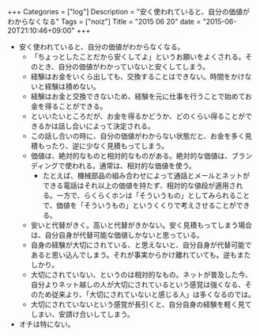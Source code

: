 +++
Categories = ["log"]
Description = "安く使われていると、自分の価値がわからなくなる"
Tags = ["noiz"]
Title = "2015 06 20"
date = "2015-06-20T21:10:46+09:00"
+++

* 安く使われていると、自分の価値がわからなくなる。
	* 「ちょっとしたことだから安くしてよ」というお願いをよくされる。そのとき、自分の価値がわかっていないと安くしてしまう。
	* 経験はお金をいくら出しても、交換することはできない。時間をかけないと経験は積めない。
	* 経験はお金と交換できないため、経験を元に仕事を行うことで始めてお金を得ることができる。
	* といいたいところだが、お金を得るかどうか、どのくらい得ることができるかは話し合いによって決定される。
	* この話し合いの時に、自分の価値がわからない状態だと、お金を多く見積もったり、逆に少なく見積もってしまう。
	* 価値は、絶対的なものと相対的なものがある。絶対的な価値は、ブランディングで使われる。通常は、相対的な価値を使う。
		* たとえば、機械部品の組み合わせによって通話とメールとネットができる電話はそれ以上の価値を持たず、相対的な値段が適用される。一方で、らくらくホンは「そういうもの」としてみられることで、価値を「そういうもの」というくくりで考えさせることができる。
	* 安いと代替がきく。高いと代替がきかない。安く見積もってしまう場合は、自分自身が代替可能な価値しかないと思っている。
	* 自身の経験が大切にされている、と思えないと、自分自身が代替可能であると思い込んでしまう。それが事実からかけ離れていても。逆もまたしかり。
	* 大切にされていない、というのは相対的なもの。ネットが普及した今、自分よりネット越しの人が大切にされているという感覚は強くなる、そのため従来より、「大切にされていないと感じる人」は多くなるのでは。
	* 大切にされていないという感覚が長引くと、自分自身の経験を軽く見てしまい、安請け合いしてしまう。
* オチは特にない。